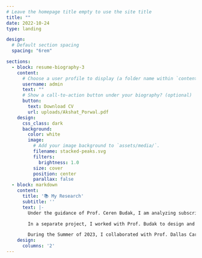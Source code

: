 ```yaml
---
# Leave the homepage title empty to use the site title
title: ""
date: 2022-10-24
type: landing

design:
  # Default section spacing
  spacing: "6rem"

sections:
  - block: resume-biography-3
    content:
      # Choose a user profile to display (a folder name within `content/authors/`)
      username: admin
      text: ""
      # Show a call-to-action button under your biography? (optional)
      button:
        text: Download CV
        url: uploads/Akshat_Porwal.pdf
    design:
      css_class: dark
      background:
        color: white
        image:
          # Add your image background to `assets/media/`.
          filename: stacked-peaks.svg
          filters:
            brightness: 1.0
          size: cover
          position: center
          parallax: false
  - block: markdown
    content:
      title: '📚 My Research'
      subtitle: ''
      text: |-
        Under the guidance of Prof. Ceren Budak, I am analyzing subscription and donation behaviors across over 5,000 news platforms to uncover patterns in user engagement and financial trends. This research involves developing data strategies and leveraging statistical and machine learning techniques to provide actionable insights into the evolving digital media landscape.

        In a separate project, I worked with Prof. Budak to design and deploy a real-time classifier for identifying local election-related articles. This system integrates an optimized BERT-based model with XGBoost using TF-IDF and numeric features. By implementing paragraph-level aggregation, I enhanced the classifier's accuracy and facilitated its seamless integration into newsroom workflows through a production handoff process.

        During the Summer of 2023, I collaborated with Prof. Dallas Card to perform Bayesian analysis on over 1,000 graduate student publications. This research aimed to identify trends in computer science academic productivity, providing insights into the changing dynamics of scholarly contributions in the field. 
    design:
      columns: '2'
---
```

